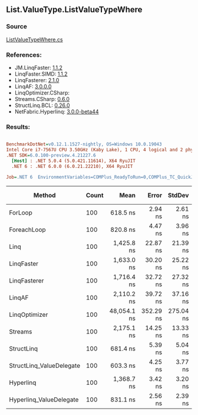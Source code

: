 ﻿## List.ValueType.ListValueTypeWhere

### Source
[ListValueTypeWhere.cs](../LinqBenchmarks/List/ValueType/ListValueTypeWhere.cs)

### References:
- JM.LinqFaster: [1.1.2](https://www.nuget.org/packages/JM.LinqFaster/1.1.2)
- LinqFaster.SIMD: [1.1.2](https://www.nuget.org/packages/LinqFaster.SIMD/1.0.3)
- LinqFasterer: [2.1.0](https://www.nuget.org/packages/LinqFasterer/2.1.0)
- LinqAF: [3.0.0.0](https://www.nuget.org/packages/LinqAF/3.0.0.0)
- LinqOptimizer.CSharp: [](https://www.nuget.org/packages/LinqOptimizer.CSharp/)
- Streams.CSharp: [0.6.0](https://www.nuget.org/packages/Streams.CSharp/0.6.0)
- StructLinq.BCL: [0.26.0](https://www.nuget.org/packages/StructLinq/0.26.0)
- NetFabric.Hyperlinq: [3.0.0-beta44](https://www.nuget.org/packages/NetFabric.Hyperlinq/3.0.0-beta44)

### Results:
``` ini

BenchmarkDotNet=v0.12.1.1527-nightly, OS=Windows 10.0.19043
Intel Core i7-7567U CPU 3.50GHz (Kaby Lake), 1 CPU, 4 logical and 2 physical cores
.NET SDK=6.0.100-preview.4.21227.6
  [Host] : .NET 5.0.4 (5.0.421.11614), X64 RyuJIT
  .NET 6 : .NET 6.0.0 (6.0.21.22210), X64 RyuJIT

Job=.NET 6  EnvironmentVariables=COMPlus_ReadyToRun=0,COMPlus_TC_QuickJitForLoops=1,COMPlus_TieredPGO=1  Runtime=.NET 6.0  

```
|                   Method | Count |        Mean |     Error |    StdDev | Ratio | RatioSD |   Gen 0 | Gen 1 | Gen 2 | Allocated |
|------------------------- |------ |------------:|----------:|----------:|------:|--------:|--------:|------:|------:|----------:|
|                  ForLoop |   100 |    618.5 ns |   2.94 ns |   2.61 ns |  1.00 |    0.00 |       - |     - |     - |         - |
|              ForeachLoop |   100 |    820.8 ns |   4.47 ns |   3.96 ns |  1.33 |    0.01 |       - |     - |     - |         - |
|                     Linq |   100 |  1,425.8 ns |  22.87 ns |  21.39 ns |  2.31 |    0.04 |  0.0877 |     - |     - |     184 B |
|               LinqFaster |   100 |  1,633.0 ns |  30.20 ns |  25.22 ns |  2.64 |    0.04 |  3.8605 |     - |     - |   8,088 B |
|             LinqFasterer |   100 |  1,716.4 ns |  32.72 ns |  27.32 ns |  2.78 |    0.05 |  4.7379 |     - |     - |   9,936 B |
|                   LinqAF |   100 |  2,110.2 ns |  39.72 ns |  37.16 ns |  3.41 |    0.06 |       - |     - |     - |         - |
|            LinqOptimizer |   100 | 48,054.1 ns | 352.29 ns | 275.04 ns | 77.70 |    0.46 | 73.1201 |     - |     - | 154,976 B |
|                  Streams |   100 |  2,175.1 ns |  14.25 ns |  13.33 ns |  3.52 |    0.02 |  0.4044 |     - |     - |     848 B |
|               StructLinq |   100 |    681.4 ns |   5.39 ns |   5.04 ns |  1.10 |    0.01 |  0.0191 |     - |     - |      40 B |
| StructLinq_ValueDelegate |   100 |    603.3 ns |   4.25 ns |   3.77 ns |  0.98 |    0.01 |       - |     - |     - |         - |
|                Hyperlinq |   100 |  1,368.7 ns |   3.42 ns |   3.20 ns |  2.21 |    0.01 |       - |     - |     - |         - |
|  Hyperlinq_ValueDelegate |   100 |    831.1 ns |   2.56 ns |   2.39 ns |  1.34 |    0.01 |       - |     - |     - |         - |
